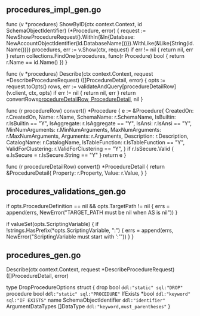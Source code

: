 ## procedures_impl_gen.go

func (v *procedures) ShowByID(ctx context.Context, id SchemaObjectIdentifier) (*Procedure, error) {
	request := NewShowProcedureRequest().WithIn(&In{Database: NewAccountObjectIdentifier(id.DatabaseName())}).WithLike(&Like{String(id.Name())})
	procedures, err := v.Show(ctx, request)
	if err != nil {
		return nil, err
	}
	return collections.FindOne(procedures, func(r Procedure) bool { return r.Name == id.Name() })
}

func (v *procedures) Describe(ctx context.Context, request *DescribeProcedureRequest) ([]ProcedureDetail, error) {
	opts := request.toOpts()
	rows, err := validateAndQuery[procedureDetailRow](v.client, ctx, opts)
	if err != nil {
		return nil, err
	}
	return convertRows[procedureDetailRow, ProcedureDetail](rows), nil
}

func (r procedureRow) convert() *Procedure {
	e := &Procedure{
		CreatedOn:          r.CreatedOn,
		Name:               r.Name,
		SchemaName:         r.SchemaName,
		IsBuiltin:          r.IsBuiltin == "Y",
		IsAggregate:        r.IsAggregate == "Y",
		IsAnsi:             r.IsAnsi == "Y",
		MinNumArguments:    r.MinNumArguments,
		MaxNumArguments:    r.MaxNumArguments,
		Arguments:          r.Arguments,
		Description:        r.Description,
		CatalogName:        r.CatalogName,
		IsTableFunction:    r.IsTableFunction == "Y",
		ValidForClustering: r.ValidForClustering == "Y",
	}
	if r.IsSecure.Valid {
		e.IsSecure = r.IsSecure.String == "Y"
	}
	return e
}

func (r procedureDetailRow) convert() *ProcedureDetail {
	return &ProcedureDetail{
		Property: r.Property,
		Value:    r.Value,
	}
}

## procedures_validations_gen.go

<!-- CreateForJavaProcedureOptions and CreateForScalaProcedureOptions-->
if opts.ProcedureDefinition == nil && opts.TargetPath != nil {
	errs = append(errs, NewError("TARGET_PATH must be nil when AS is nil"))
}

<!-- CallProcedureOptions and CreateAndCallForJavaProcedureOptions -->
if valueSet(opts.ScriptingVariable) {
	if !strings.HasPrefix(*opts.ScriptingVariable, ":") {
		errs = append(errs, NewError("ScriptingVariable must start with ':'"))
	}
}


## procedures_gen.go

Describe(ctx context.Context, request *DescribeProcedureRequest) ([]ProcedureDetail, error)

type DropProcedureOptions struct {
	drop              bool                   `ddl:"static" sql:"DROP"`
	procedure         bool                   `ddl:"static" sql:"PROCEDURE"`
	IfExists          *bool                  `ddl:"keyword" sql:"IF EXISTS"`
	name              SchemaObjectIdentifier `ddl:"identifier"`
	ArgumentDataTypes []DataType             `ddl:"keyword,must_parentheses"`
}


